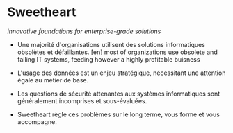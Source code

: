 # Sweetheart
*innovative foundations for enterprise-grade solutions*

- Une majorité d'organisations utilisent des solutions informatiques obsolètes et défaillantes.
[en] most of organizations use obsolete and failing IT systems, feeding however a highly profitable buisness

- L'usage des données est un enjeu stratégique, nécessitant une attention égale au métier de base.

- Les questions de sécurité attenantes aux systèmes informatiques sont généralement incomprises et sous-évaluées.

- Sweetheart règle ces problèmes sur le long terme, vous forme et vous accompagne.

